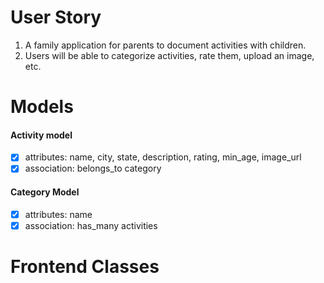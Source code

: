 # User Story
1) A family application for parents to document activities with children.
2) Users will be able to categorize activities, rate them, upload an image, etc. 
# Models
#### Activity model
- [x] attributes: name, city, state, description, rating, min_age, image_url
- [x] association: belongs_to category 
#### Category Model
- [x] attributes: name
- [x] association: has_many activities

# Frontend Classes